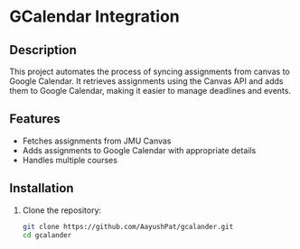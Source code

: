 # GCalendar Integration

## Description
This project automates the process of syncing assignments from canvas to Google Calendar. It retrieves assignments using the Canvas API and adds them to Google Calendar, making it easier to manage deadlines and events.

## Features
- Fetches assignments from JMU Canvas
- Adds assignments to Google Calendar with appropriate details
- Handles multiple courses

## Installation
1. Clone the repository:
   ```bash
   git clone https://github.com/AayushPat/gcalander.git
   cd gcalander
